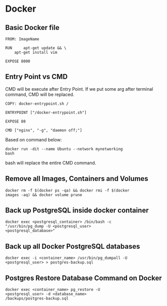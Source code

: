 # Docker

## Basic Docker file

<pre><code>FROM: ImageName

RUN 	apt-get update && \
	apt-get install vim

EXPOSE 8000
</code></pre>

## Entry Point vs CMD

CMD will be execute after Entry Point. If we put some arg after terminal command, CMD will be replaced.

<pre><code>COPY: docker-entrypoint.sh /

ENTRYPOINT ["/docker-entrypoint.sh"]

EXPOSE 80

CMD ["nginx", "-g", "daemon off;"]
</code></pre>

Based on command below:

<code>docker run -dit --name Ubuntu --network mynetworking bash</code>

bash will replace the entire CMD command.

## Remove all Images, Containers and Volumes

<code>docker rm -f $(docker ps -qa) && docker rmi -f $(docker images -aq) && docker volume prune</code>

## Back up PostgreSQL inside docker container

<code>docker exec <postgresql_container> /bin/bash -c "/usr/bin/pg_dump -U <postgresql_user> <postgresql_database>"</code>

## Back up all Docker PostgreSQL databases

<code>docker exec -i <container_name> /usr/bin/pg_dumpall -U <postgresql_user> > postgres-backup.sql</code>

## Postgres Restore Database Command on Docker

<code>docker exec <container_name> pg_restore -U <postgresql_user> -d <database_name> /backups/postgres-backup.sql </code>
